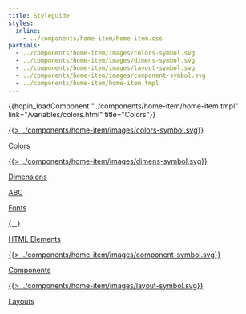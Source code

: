 ```yaml
---
title: Styleguide
styles:
  inline:
    - ../components/home-item/home-item.css
partials:
  - ../components/home-item/images/colors-symbol.svg
  - ../components/home-item/images/dimens-symbol.svg
  - ../components/home-item/images/layout-symbol.svg
  - ../components/home-item/images/component-symbol.svg
  - ../components/home-item/home-item.tmpl
---
```


{{hopin_loadComponent "../components/home-item/home-item.tmpl" link="/variables/colors.html" title="Colors"}}

<div class="__hopin__l-home-grid">
  <a href="/variables/colors.html" class="__hopin__c-home-item--link">
    <div class="__hopin__c-home-item">
      <div class="__hopin__c-home-item--content">
        {{> ../components/home-item/images/colors-symbol.svg}}
      </div>
      <div class="__hopin__c-home-item--footer">
        <p>Colors</p>
      </div>
    </div>
  </a>

  <a href="/variables/dimensions.html" class="__hopin__c-home-item--link">
    <div class="__hopin__c-home-item">
      <div class="__hopin__c-home-item--content">
        {{> ../components/home-item/images/dimens-symbol.svg}}
      </div>
      <div class="__hopin__c-home-item--footer">
        <p>Dimensions</p>
      </div>
    </div>
  </a>

  <a href="/variables/fonts.html" class="__hopin__c-home-item--link">
    <div class="__hopin__c-home-item">
      <div class="__hopin__c-home-item--content">
        ABC
      </div>
      <div class="__hopin__c-home-item--footer">
        <p>Fonts</p>
      </div>
    </div>
  </a>

  <a href="/elements.html" class="__hopin__c-home-item--link">
    <div class="__hopin__c-home-item">
      <div class="__hopin__c-home-item--content">
        {&nbsp;&nbsp;&nbsp;}
      </div>
      <div class="__hopin__c-home-item--footer">
        <p>HTML Elements</p>
      </div>
    </div>
  </a>

  <a href="/components.html" class="__hopin__c-home-item--link">
    <div class="__hopin__c-home-item">
      <div class="__hopin__c-home-item--content">
        {{> ../components/home-item/images/component-symbol.svg}}
      </div>
      <div class="__hopin__c-home-item--footer">
        <p>Components</p>
      </div>
    </div>
  </a>

  <a href="/layouts.html" class="__hopin__c-home-item--link">
    <div class="__hopin__c-home-item">
      <div class="__hopin__c-home-item--content">
        {{> ../components/home-item/images/layout-symbol.svg}}
      </div>
      <div class="__hopin__c-home-item--footer">
        <p>Layouts</p>
      </div>
    </div>
  </a>

</div>